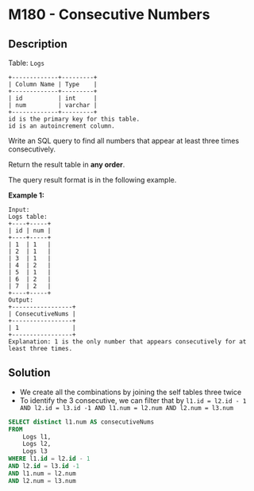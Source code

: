 # M180 - Consecutive Numbers

## Description

Table: `Logs`

```
+-------------+---------+
| Column Name | Type    |
+-------------+---------+
| id          | int     |
| num         | varchar |
+-------------+---------+
id is the primary key for this table.
id is an autoincrement column.
```

 

Write an SQL query to find all numbers that appear at least three times consecutively.

Return the result table in **any order**.

The query result format is in the following example.

 

**Example 1:**

```
Input: 
Logs table:
+----+-----+
| id | num |
+----+-----+
| 1  | 1   |
| 2  | 1   |
| 3  | 1   |
| 4  | 2   |
| 5  | 1   |
| 6  | 2   |
| 7  | 2   |
+----+-----+
Output: 
+-----------------+
| ConsecutiveNums |
+-----------------+
| 1               |
+-----------------+
Explanation: 1 is the only number that appears consecutively for at least three times.
```



## Solution

- We create all the combinations by joining the self tables three twice
- To identify the 3 consecutive, we can filter that by `l1.id = l2.id - 1  AND l2.id = l3.id -1 AND l1.num = l2.num AND l2.num = l3.num`

```sql
SELECT distinct l1.num AS consecutiveNums
FROM
    Logs l1,
    Logs l2,
    Logs l3
WHERE l1.id = l2.id - 1 
AND l2.id = l3.id -1
AND l1.num = l2.num
AND l2.num = l3.num
```


